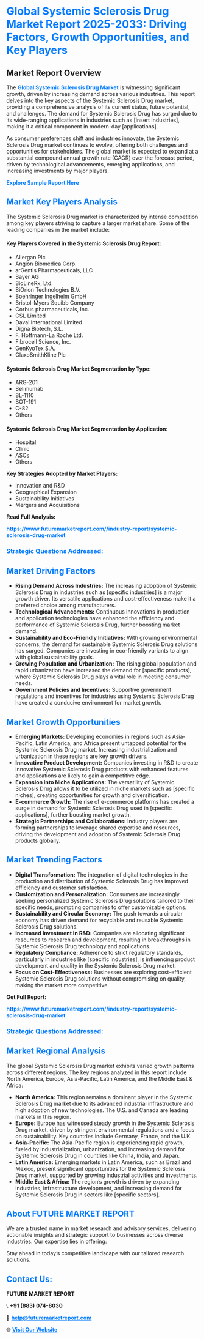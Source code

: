 <h1 style="color: #007BFF;">Global Systemic Sclerosis Drug Market Report 2025-2033: Driving Factors, Growth Opportunities, and Key Players</h1>

<section id="overview">
<h2>Market Report Overview</h2>
<p>The <a href="https://www.futuremarketreport.com//industry-report/systemic-sclerosis-drug-market" style="color: #007BFF; text-decoration: none;"><strong>Global Systemic Sclerosis Drug Market</strong></a> is witnessing significant growth, driven by increasing demand across various industries. This report delves into the key aspects of the Systemic Sclerosis Drug market, providing a comprehensive analysis of its current status, future potential, and challenges. The demand for Systemic Sclerosis Drug has surged due to its wide-ranging applications in industries such as [insert industries], making it a critical component in modern-day [applications].</p>
<p>As consumer preferences shift and industries innovate, the Systemic Sclerosis Drug market continues to evolve, offering both challenges and opportunities for stakeholders. The global market is expected to expand at a substantial compound annual growth rate (CAGR) over the forecast period, driven by technological advancements, emerging applications, and increasing investments by major players.</p>
</section>

<section id="overview">
<p><a href="https://www.futuremarketreport.com//request-sample/reportId=86487" style="color: #007BFF; text-decoration: none;"><strong>Explore Sample Report Here</strong></a></p>
</section>

<section id="key-players">
<h2 style="color: #007BFF;">Market Key Players Analysis</h2>
<p>The Systemic Sclerosis Drug market is characterized by intense competition among key players striving to capture a larger market share. Some of the leading companies in the market include:</p>
<h4>Key Players Covered in the Systemic Sclerosis Drug Report:</h4>
<ul><li>Allergan Plc</li><li>Angion Biomedica Corp.</li><li>arGentis Pharmaceuticals, LLC</li><li>Bayer AG</li><li>BioLineRx, Ltd.</li><li>BiOrion Technologies B.V.</li><li>Boehringer Ingelheim GmbH</li><li>Bristol-Myers Squibb Company</li><li>Corbus pharmaceuticals, Inc.</li><li>CSL Limited</li><li>Daval International Limited</li><li>Digna Biotech, S.L.</li><li>F. Hoffmann-La Roche Ltd.</li><li>Fibrocell Science, Inc.</li><li>GenKyoTex S.A.</li><li>GlaxoSmithKline Plc</li></ul>
<h4>Systemic Sclerosis Drug Market Segmentation by Type:</h4>
<ul><li>ARG-201</li><li>Belimumab</li><li>BL-1110</li><li>BOT-191</li><li>C-82</li><li>Others</li></ul>

<h4>Systemic Sclerosis Drug Market Segmentation by Application:</h4>
<ul><li>Hospital</li><li>Clinic</li><li>ASCs</li><li>Others</li></ul>
<p><strong>Key Strategies Adopted by Market Players:</strong></p>
<ul>
<li>Innovation and R&D</li>
<li>Geographical Expansion</li>
<li>Sustainability Initiatives</li>
<li>Mergers and Acquisitions</li>
</ul>
</section>

<section>
<p><strong>Read Full Analysis: </strong></p><a href="https://www.futuremarketreport.com//industry-report/systemic-sclerosis-drug-market" style="color: #007BFF; text-decoration: none;"><strong>https://www.futuremarketreport.com//industry-report/systemic-sclerosis-drug-market</strong></a>
<h3 style="color: #007BFF;">Strategic Questions Addressed:</h3>
</section>

<section id="driving-factors">
<h2 style="color: #007BFF;">Market Driving Factors</h2>
<ul>
<li><strong>Rising Demand Across Industries:</strong> The increasing adoption of Systemic Sclerosis Drug in industries such as [specific industries] is a major growth driver. Its versatile applications and cost-effectiveness make it a preferred choice among manufacturers.</li>
<li><strong>Technological Advancements:</strong> Continuous innovations in production and application technologies have enhanced the efficiency and performance of Systemic Sclerosis Drug, further boosting market demand.</li>
<li><strong>Sustainability and Eco-Friendly Initiatives:</strong> With growing environmental concerns, the demand for sustainable Systemic Sclerosis Drug solutions has surged. Companies are investing in eco-friendly variants to align with global sustainability goals.</li>
<li><strong>Growing Population and Urbanization:</strong> The rising global population and rapid urbanization have increased the demand for [specific products], where Systemic Sclerosis Drug plays a vital role in meeting consumer needs.</li>
<li><strong>Government Policies and Incentives:</strong> Supportive government regulations and incentives for industries using Systemic Sclerosis Drug have created a conducive environment for market growth.</li>
</ul>
</section>

<section id="growth-opportunities">
<h2 style="color: #007BFF;">Market Growth Opportunities</h2>
<ul>
<li><strong>Emerging Markets:</strong> Developing economies in regions such as Asia-Pacific, Latin America, and Africa present untapped potential for the Systemic Sclerosis Drug market. Increasing industrialization and urbanization in these regions are key growth drivers.</li>
<li><strong>Innovative Product Development:</strong> Companies investing in R&D to create innovative Systemic Sclerosis Drug products with enhanced features and applications are likely to gain a competitive edge.</li>
<li><strong>Expansion into Niche Applications:</strong> The versatility of Systemic Sclerosis Drug allows it to be utilized in niche markets such as [specific niches], creating opportunities for growth and diversification.</li>
<li><strong>E-commerce Growth:</strong> The rise of e-commerce platforms has created a surge in demand for Systemic Sclerosis Drug used in [specific applications], further boosting market growth.</li>
<li><strong>Strategic Partnerships and Collaborations:</strong> Industry players are forming partnerships to leverage shared expertise and resources, driving the development and adoption of Systemic Sclerosis Drug products globally.</li>
</ul>
</section>

<section id="trending-factors">
<h2 style="color: #007BFF;">Market Trending Factors</h2>
<ul>
<li><strong>Digital Transformation:</strong> The integration of digital technologies in the production and distribution of Systemic Sclerosis Drug has improved efficiency and customer satisfaction.</li>
<li><strong>Customization and Personalization:</strong> Consumers are increasingly seeking personalized Systemic Sclerosis Drug solutions tailored to their specific needs, prompting companies to offer customizable options.</li>
<li><strong>Sustainability and Circular Economy:</strong> The push towards a circular economy has driven demand for recyclable and reusable Systemic Sclerosis Drug solutions.</li>
<li><strong>Increased Investment in R&D:</strong> Companies are allocating significant resources to research and development, resulting in breakthroughs in Systemic Sclerosis Drug technology and applications.</li>
<li><strong>Regulatory Compliance:</strong> Adherence to strict regulatory standards, particularly in industries like [specific industries], is influencing product development and quality in the Systemic Sclerosis Drug market.</li>
<li><strong>Focus on Cost-Effectiveness:</strong> Businesses are exploring cost-efficient Systemic Sclerosis Drug solutions without compromising on quality, making the market more competitive.</li>
</ul>
</section>

<section>
<p><strong>Get Full Report: </strong></p><a href="https://www.futuremarketreport.com//industry-report/systemic-sclerosis-drug-market" style="color: #007BFF; text-decoration: none;"><strong>https://www.futuremarketreport.com//industry-report/systemic-sclerosis-drug-market</strong></a>
<h3 style="color: #007BFF;">Strategic Questions Addressed:</h3>
</section>


<section id="regional-analysis">
<h2 style="color: #007BFF;">Market Regional Analysis</h2>
<p>The global Systemic Sclerosis Drug market exhibits varied growth patterns across different regions. The key regions analyzed in this report include North America, Europe, Asia-Pacific, Latin America, and the Middle East & Africa:</p>
<ul>
<li><strong>North America:</strong> This region remains a dominant player in the Systemic Sclerosis Drug market due to its advanced industrial infrastructure and high adoption of new technologies. The U.S. and Canada are leading markets in this region.</li>
<li><strong>Europe:</strong> Europe has witnessed steady growth in the Systemic Sclerosis Drug market, driven by stringent environmental regulations and a focus on sustainability. Key countries include Germany, France, and the U.K.</li>
<li><strong>Asia-Pacific:</strong> The Asia-Pacific region is experiencing rapid growth, fueled by industrialization, urbanization, and increasing demand for Systemic Sclerosis Drug in countries like China, India, and Japan.</li>
<li><strong>Latin America:</strong> Emerging markets in Latin America, such as Brazil and Mexico, present significant opportunities for the Systemic Sclerosis Drug market, supported by growing industrial activities and investments.</li>
<li><strong>Middle East & Africa:</strong> The region’s growth is driven by expanding industries, infrastructure development, and increasing demand for Systemic Sclerosis Drug in sectors like [specific sectors].</li>
</ul>
</section>

<footer>
<h2 style="color: #007BFF;">About FUTURE MARKET REPORT</h2>
<p>We are a trusted name in market research and advisory services, delivering actionable insights and strategic support to businesses across diverse industries. Our expertise lies in offering:</p>

<p>Stay ahead in today’s competitive landscape with our tailored research solutions.</p>

<h2 style="color: #007BFF;">Contact Us:</h2>
<p><strong>FUTURE MARKET REPORT</strong></p>
<p>📞 <strong>+91 (883) 074-8030</strong></p>
<p>📧 <strong><a href="mailto:help@futuremarketreport.com" style="color: #007BFF;">help@futuremarketreport.com</a></strong></p>
<p>🌐 <strong><a href="https://www.futuremarketreport.com/" style="color: #007BFF;">Visit Our Website</a></strong></p>
</footer>